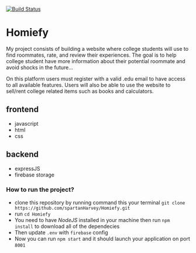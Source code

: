 [![Build Status](https://app.travis-ci.com/spartanHarvey/Homiefy.svg?branch=main)](https://app.travis-ci.com/spartanHarvey/Homiefy)
# Homiefy

My project consists of building a website where college students will use to find roommates, rate, and review their experiences. The goal is to help college student have more information about their potential roommate and avoid shocks in the future...

On this platform users must register with a valid .edu email to have access to all available features. Users will also be able to use the website to sell/rent college related items such as books and calculators.

## frontend
* javascript
* html
* css
## backend
* expressJS
* firebase storage

### How to run the project?

* clone this repository by running command this your terminal `git clone https://github.com/spartanHarvey/Homiefy.git` 
* run `cd Homiefy`
* You need to have *NodeJS* installed in your machine then run `npm install` to download all of the dependecies 
* Then update `.env` with `firebase` config 
* Now you can run `npm start` and it should launch your application on port `8001`
